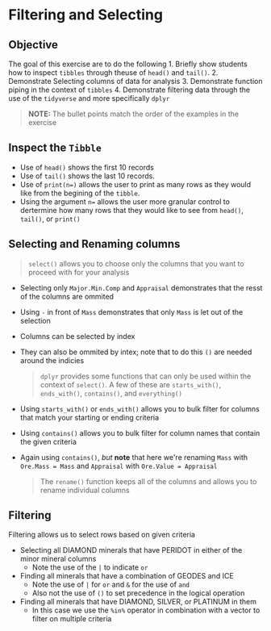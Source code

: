 # Filtering and Selecting

## Objective

The goal of this exercise are to do the following
1\. Briefly show students how to inspect `tibbles` through theuse of `head()` and `tail()`.
2\. Demonstrate Selecting columns of data for analysis
3\. Demonstrate function piping in the context of `tibbles`
4\. Demonstrate filtering data through the use of the `tidyverse` and more specifically `dplyr`

> **NOTE:** The bullet points match the order of the examples in the exercise

## Inspect the `Tibble`

* Use of `head()` shows the first 10 records
* Use of `tail()` shows the last 10 records.
* Use of `print(n=)` allows the user to print as many rows as they would like from the begining of the `tibble`.
* Using the argument `n=` allows the user more granular control to dertermine how many rows that they would like to see from `head()`, `tail()`, or `print()`

## Selecting and Renaming columns

> `select()` allows you to choose only the columns that you want to proceed with for your analysis

* Selecting only `Major.Min.Comp` and `Appraisal` demonstrates that the resst of the columns are ommited
* Using `-` in front of `Mass` demonstrates that only `Mass` is let out of the selection
* Columns can be selected by index
* They can also be ommited by intex; note that to do this `()` are needed around the indicies

  > `dplyr` provides some functions that can only be used within the context of `select()`. A few of these are `starts_with()`, `ends_with()`, `contains()`, and `everything()`

* Using `starts_with()` or `ends_with()` allows you to bulk filter for columns that match your starting or ending criteria
* Using `contains()` allows you to bulk filter for column names that contain the given criteria
* Again using `contains()`, _but_ **note** that here we're renaming `Mass` with `Ore.Mass = Mass` and `Appraisal` with `Ore.Value = Appraisal`
  > The `rename()` function keeps all of the columns and allows you to rename individual columns

## Filtering

Filtering allows us to select rows based on given criteria

* Selecting all DIAMOND minerals that have PERIDOT in either of the minor mineral columns
  * Note the use of the `|` to indicate `or`
* Finding all minerals that have a combination of GEODES and ICE
  * Note the use of `|` for `or` and `&` for the use of `and`
  * Also not the use of `()` to set precedence in the logical operation
* Finding all minerals that have DIAMOND, SILVER, or PLATINUM in them
  * In this case we use the `%in%` operator in combination with a vector to filter on multiple criteria
